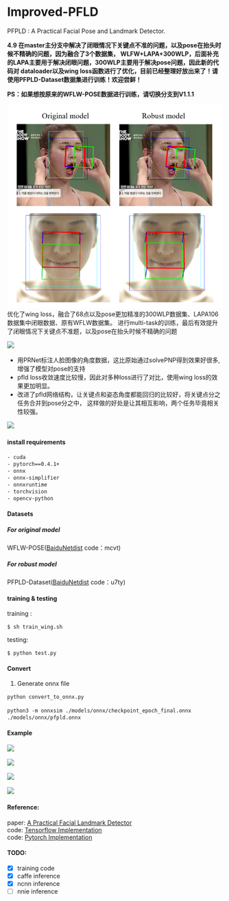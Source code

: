 # Improved-PFLD  
PFPLD : A Practical Facial Pose and Landmark Detector.  

**4.9 在master主分支中解决了闭眼情况下关键点不准的问题，以及pose在抬头时候不精确的问题，因为融合了3个数据集，
WLFW+LAPA+300WLP，后面补充的LAPA主要用于解决闭眼问题，300WLP主要用于解决pose问题，因此新的代码对
dataloader以及wing loss函数进行了优化，目前已经整理好放出来了！请使用PFPLD-Dataset数据集进行训练！欢迎尝鲜！**

**PS：如果想按原来的WFLW-POSE数据进行训练，请切换分支到V1.1.1**  

![](./results/change.png)
优化了wing loss，融合了68点以及pose更加精准的300WLP数据集、LAPA106数据集中闭眼数据、原有WFLW数据集。
进行multi-task的训练，最后有效提升了闭眼情况下关键点不准题，以及pose在抬头时候不精确的问题

![](./results/pose_landms.png)
- 用PRNet标注人脸图像的角度数据，这比原始通过solvePNP得到效果好很多,增强了模型对pose的支持
- pfld loss收敛速度比较慢，因此对多种loss进行了对比，使用wing loss的效果更加明显。
- 改进了pfld网络结构，让关键点和姿态角度都能回归的比较好，将关键点分之任务合并到pose分之中，
这样做的好处是让其相互影响，两个任务毕竟相关性较强。  

![](./results/net.png)
#### install requirements

~~~shell
- cuda
- pytorch==0.4.1+
- onnx
- onnx-simplifier
- onnxruntime
- torchvision
- opencv-python
~~~

#### Datasets
##### For original model  
WFLW-POSE([BaiduNetdist](https://pan.baidu.com/s/1DYxfhDtWCe1aBixUzVUyEQ) 
code：mcvt)  
##### For robust model  
PFPLD-Dataset([BaiduNetdist](https://pan.baidu.com/s/1QgWplwxfkySMs5LqXNXkwQ) 
code：u7ty)  

#### training & testing

training :

~~~shell
$ sh train_wing.sh
~~~

testing:

~~~shell
$ python test.py
~~~

#### Convert
1. Generate onnx file
```Shell
python convert_to_onnx.py

python3 -m onnxsim ./models/onnx/checkpoint_epoch_final.onnx ./models/onnx/pfpld.onnx

```

#### Example
![](./results/1.png)  

![](./results/2.png)

![](./results/3.png)

![](./results/4.png)
#### Reference: 

paper: [A Practical Facial Landmark Detector](https://arxiv.org/pdf/1902.10859.pdf)   
code: [Tensorflow Implementation](https://github.com/guoqiangqi/PFLD)  
code: [Pytorch Implementation](https://github.com/polarisZhao/PFLD-pytorch)   
#### TODO:
- [x] training code
- [x] caffe inference
- [x] ncnn inference
- [ ] nnie inference

